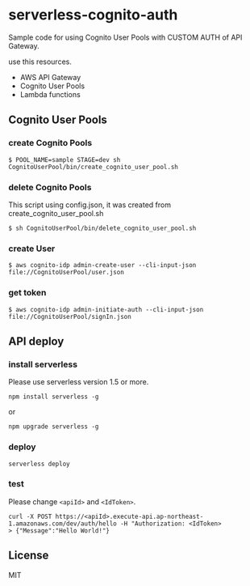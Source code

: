 # serverless-cognito-auth

Sample code for using Cognito User Pools with CUSTOM AUTH of API Gateway.

use this resources.
- AWS API Gateway
- Cognito User Pools
- Lambda functions

## Cognito User Pools

### create Cognito Pools
```
$ POOL_NAME=sample STAGE=dev sh CognitoUserPool/bin/create_cognito_user_pool.sh
```

### delete Cognito Pools

This script using config.json, it was created from create_cognito_user_pool.sh
```
$ sh CognitoUserPool/bin/delete_cognito_user_pool.sh
```

### create User
```
$ aws cognito-idp admin-create-user --cli-input-json file://CognitoUserPool/user.json
```

### get token

```
$ aws cognito-idp admin-initiate-auth --cli-input-json file://CognitoUserPool/signIn.json
```

## API deploy
### install serverless
Please use serverless version 1.5 or more.

```
npm install serverless -g
```
or
```
npm upgrade serverless -g
```

### deploy
```
serverless deploy
```

### test
Please change `<apiId>` and `<IdToken>`.

```
curl -X POST https://<apiId>.execute-api.ap-northeast-1.amazonaws.com/dev/auth/hello -H "Authorization: <IdToken>
> {"Message":"Hello World!"}
```

## License
MIT

